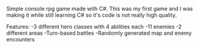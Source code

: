 Simple console rpg game made with C#.
This was my first game and I was making it while still learning C# so it's code is not really high quality.

Features:
-3 different hero classes with 4 abilities each
-11 enemies
-2 different areas
-Turn-based battles
-Randomly generated map and enemy encounters
